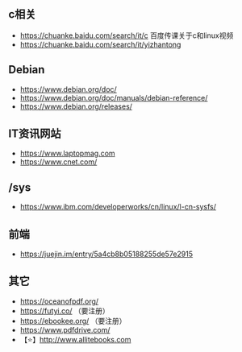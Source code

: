 

## c相关

- https://chuanke.baidu.com/search/it/c 百度传课关于c和linux视频
- https://chuanke.baidu.com/search/it/yizhantong

## Debian

- https://www.debian.org/doc/
- https://www.debian.org/doc/manuals/debian-reference/
- https://www.debian.org/releases/

## IT资讯网站

- https://www.laptopmag.com
- https://www.cnet.com/

## /sys

- https://www.ibm.com/developerworks/cn/linux/l-cn-sysfs/

## 前端
- https://juejin.im/entry/5a4cb8b05188255de57e2915


## 其它
- https://oceanofpdf.org/
- https://futyi.co/  （要注册）
- https://ebookee.org/  （要注册）
- https://www.pdfdrive.com/
- 【⭐】http://www.allitebooks.com
